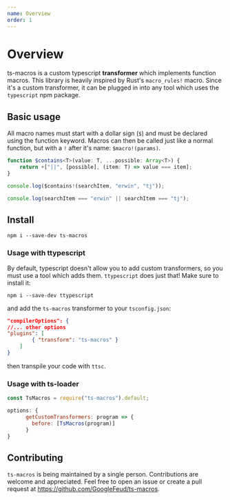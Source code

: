 ```yaml
---
name: Overview
order: 1
---
```


# Overview

ts-macros is a custom typescript **transformer** which implements function macros. This library is heavily inspired by Rust's `macro_rules!` macro. Since it's a custom transformer, it can be plugged in into any tool which uses the `typescript` npm package.


## Basic usage

All macro names must start with a dollar sign (`$`) and must be declared using the function keyword. Macros can then be called just like a normal function, but with a `!` after it's name: `$macro!(params)`.

```ts --Macro
function $contains<T>(value: T, ...possible: Array<T>) {
    return +["||", [possible], (item: T) => value === item];
}
```
```ts --Call
console.log($contains!(searchItem, "erwin", "tj")); 
```
```ts --Result
console.log(searchItem === "erwin" || searchItem === "tj");
```

## Install

```
npm i --save-dev ts-macros
```

### Usage with ttypescript

By default, typescript doesn't allow you to add custom transformers, so you must use a tool which adds them. `ttypescript` does just that! Make sure to install it:

```
npm i --save-dev ttypescript
```

and add the `ts-macros` transformer to your `tsconfig.json`:

```json
"compilerOptions": {
//... other options
"plugins": [
        { "transform": "ts-macros" }
    ]
}
```

then transpile your code with `ttsc`.

### Usage with ts-loader

```js
const TsMacros = require("ts-macros").default;

options: {
      getCustomTransformers: program => {
        before: [TsMacros(program)]
      }
}
```

## Contributing

`ts-macros` is being maintained by a single person. Contributions are welcome and appreciated. Feel free to open an issue or create a pull request at https://github.com/GoogleFeud/ts-macros.